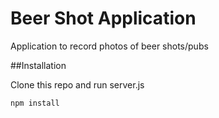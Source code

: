 # Beer Shot Application

Application to record photos of beer shots/pubs

##Installation

Clone this repo and run server.js

``` 
npm install
```

